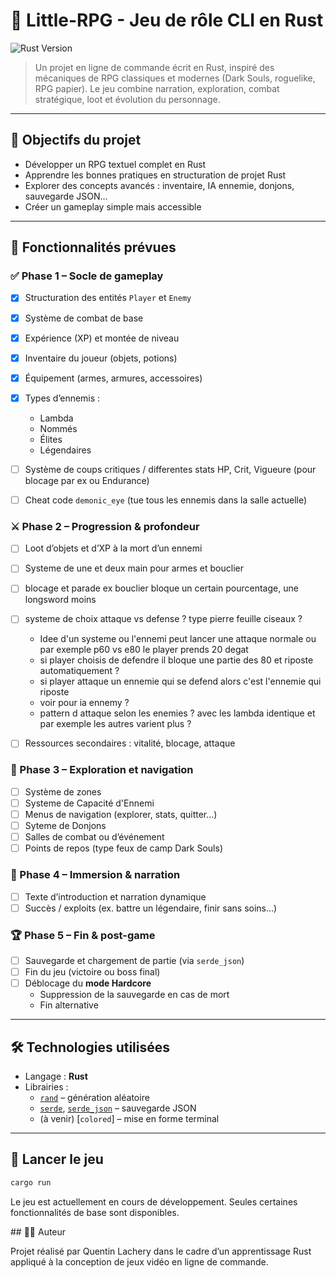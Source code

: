 # 🧙 Little-RPG - Jeu de rôle CLI en Rust

![Rust Version](https://img.shields.io/badge/Rust-1.88-orange?logo=rust&logoColor=white&style=for-the-badge)

> Un projet en ligne de commande écrit en Rust, inspiré des mécaniques de RPG classiques et modernes (Dark Souls, roguelike, RPG papier). Le jeu combine narration, exploration, combat stratégique, loot et évolution du personnage.

---

## 🎯 Objectifs du projet

- Développer un RPG textuel complet en Rust
- Apprendre les bonnes pratiques en structuration de projet Rust
- Explorer des concepts avancés : inventaire, IA ennemie, donjons, sauvegarde JSON...
- Créer un gameplay simple mais accessible

---

## 🔧 Fonctionnalités prévues

### ✅ Phase 1 – Socle de gameplay
- [x] Structuration des entités `Player` et `Enemy`
- [x] Système de combat de base
- [x] Expérience (XP) et montée de niveau
- [x] Inventaire du joueur (objets, potions)
- [x] Équipement (armes, armures, accessoires)
- [x] Types d’ennemis :
  - Lambda
  - Nommés
  - Élites
  - Légendaires
- [ ] Système de coups critiques / differentes stats HP, Crit, Vigueure (pour blocage par ex ou Endurance)
- [ ] Cheat code `demonic_eye` (tue tous les ennemis dans la salle actuelle)


### ⚔️ Phase 2 – Progression & profondeur

- [ ] Loot d’objets et d’XP à la mort d’un ennemi
- [ ] Systeme de une et deux main pour armes et bouclier
- [ ] blocage et parade ex bouclier bloque un certain pourcentage, une longsword moins
- [ ] systeme de choix attaque vs defense ? type pierre feuille ciseaux ?
  - Idee d'un systeme ou l'ennemi peut lancer une attaque normale ou par exemple p60 vs e80 le player prends 20 degat
  - si player choisis de defendre il bloque une partie des 80 et riposte automatiquement ?
  - si player attaque un ennemie qui se defend alors c'est l'ennemie qui riposte
  - voir pour ia ennemy ?
  - pattern d attaque selon les enemies ? avec les lambda identique et par exemple les autres varient plus ?
- [ ] Ressources secondaires : vitalité, blocage, attaque


### 🧭 Phase 3 – Exploration et navigation
- [ ] Système de zones
- [ ] Systeme de Capacité d'Ennemi
- [ ] Menus de navigation (explorer, stats, quitter…)
- [ ] Syteme de Donjons
- [ ] Salles de combat ou d’événement
- [ ] Points de repos (type feux de camp Dark Souls)

### 📜 Phase 4 – Immersion & narration
- [ ] Texte d’introduction et narration dynamique
- [ ] Succès / exploits (ex. battre un légendaire, finir sans soins…)

### 🏆 Phase 5 – Fin & post-game
- [ ] Sauvegarde et chargement de partie (via `serde_json`)
- [ ] Fin du jeu (victoire ou boss final)
- [ ] Déblocage du **mode Hardcore**
  - Suppression de la sauvegarde en cas de mort
  - Fin alternative

---

## 🛠️ Technologies utilisées

- Langage : **Rust**
- Librairies :
  - [`rand`](https://crates.io/crates/rand) – génération aléatoire
  - [`serde`](https://crates.io/crates/serde), [`serde_json`](https://crates.io/crates/serde_json) – sauvegarde JSON
  - (à venir) [`colored`] – mise en forme terminal

---

## 🚀 Lancer le jeu

```bash
cargo run
```

Le jeu est actuellement en cours de développement. Seules certaines fonctionnalités de base sont disponibles.


## 👨‍💻 Auteur

Projet réalisé par Quentin Lachery dans le cadre d’un apprentissage Rust appliqué à la conception de jeux vidéo en ligne de commande.